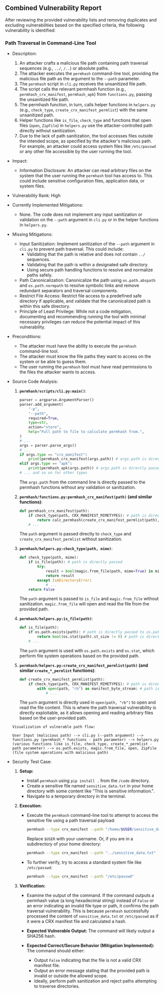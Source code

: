 ## Combined Vulnerability Report

After reviewing the provided vulnerability lists and removing duplicates and excluding vulnerabilities based on the specified criteria, the following vulnerability is identified:

### Path Traversal in Command-Line Tool

- Description:
    1. An attacker crafts a malicious file path containing path traversal sequences (e.g., `../`, `/..`) or absolute paths.
    2. The attacker executes the `permhash` command-line tool, providing the malicious file path as the argument to the `--path` parameter.
    3. The `permhash` script in `cli.py` receives the unsanitized file path.
    4. The script calls the relevant permhash function (e.g., `permhash_crx_manifest`, `permhash_apk`) from `functions.py`, passing the unsanitized file path.
    5. The permhash function, in turn, calls helper functions in `helpers.py` (e.g., `check_type`, `create_crx_manifest_permlist`) with the same unsanitized path.
    6. Helper functions like `is_file`, `check_type` and functions that open files (`open`, `ZipFile`) in `helpers.py` use the attacker-controlled path directly without sanitization.
    7. Due to the lack of path sanitization, the tool accesses files outside the intended scope, as specified by the attacker's malicious path. For example, an attacker could access system files like `/etc/passwd` or any other file accessible by the user running the tool.

- Impact:
    - Information Disclosure: An attacker can read arbitrary files on the system that the user running the `permhash` tool has access to. This could include sensitive configuration files, application data, or system files.

- Vulnerability Rank: High

- Currently Implemented Mitigations:
    - None. The code does not implement any input sanitization or validation on the `--path` argument in `cli.py` or in the helper functions in `helpers.py`.

- Missing Mitigations:
    - Input Sanitization: Implement sanitization of the `--path` argument in `cli.py` to prevent path traversal. This could include:
        - Validating that the path is relative and does not contain `../` sequences.
        - Validating that the path is within a designated safe directory.
        - Using secure path handling functions to resolve and normalize paths safely.
    - Path Canonicalization: Canonicalize the path using `os.path.abspath` and `os.path.normpath` to resolve symbolic links and remove redundant separators and traversal components.
    - Restrict File Access: Restrict file access to a predefined safe directory if applicable, and validate that the canonicalized path is within this safe directory.
    - Principle of Least Privilege:  While not a code mitigation, documenting and recommending running the tool with minimal necessary privileges can reduce the potential impact of this vulnerability.

- Preconditions:
    - The attacker must have the ability to execute the `permhash` command-line tool.
    - The attacker must know the file paths they want to access on the system or be able to guess them.
    - The user running the `permhash` tool must have read permissions to the files the attacker wants to access.

- Source Code Analysis:
    1. **`permhash/scripts/cli.py:main()`**:
        ```python
        parser = argparse.ArgumentParser()
        parser.add_argument(
            "-p",
            "--path",
            required=True,
            type=str,
            action="store",
            help="Full path to file to calculate permhash from.",
        )
        # ...
        args = parser.parse_args()
        # ...
        if args.type == "crx_manifest":
            print(permhash_crx_manifest(args.path)) # args.path is directly passed
        elif args.type == "apk":
            print(permhash_apk(args.path)) # args.path is directly passed
        # ... and so on for other types
        ```
        The `args.path` from the command line is directly passed to the permhash functions without any validation or sanitization.

    2. **`permhash/functions.py:permhash_crx_manifest(path)` (and similar functions)**:
        ```python
        def permhash_crx_manifest(path):
            if check_type(path, CRX_MANIFEST_MIMETYPES): # path is directly passed
                return calc_permhash(create_crx_manifest_permlist(path), path) # path is directly passed
            # ...
        ```
        The `path` argument is passed directly to `check_type` and `create_crx_manifest_permlist` without sanitization.

    3. **`permhash/helpers.py:check_type(path, mime)`**:
        ```python
        def check_type(path, mime):
            if is_file(path): # path is directly passed
                try:
                    result = bool(magic.from_file(path, mime=True) in mime) # path is directly passed to magic.from_file
                    return result
                except IsADirectoryError:
                    # ...
            return False
        ```
        The `path` argument is passed to `is_file` and `magic.from_file` without sanitization. `magic.from_file` will open and read the file from the provided path.

    4. **`permhash/helpers.py:is_file(path)`**:
        ```python
        def is_file(path):
            if os.path.exists(path): # path is directly passed to os.path.exists
                return bool(os.stat(path).st_size != 0) # path is directly passed to os.stat
            # ...
        ```
        The `path` argument is used with `os.path.exists` and `os.stat`, which perform file system operations based on the provided path.

    5. **`permhash/helpers.py:create_crx_manifest_permlist(path)` (and similar `create_*_permlist` functions)**:
        ```python
        def create_crx_manifest_permlist(path):
            if check_type(path, CRX_MANIFEST_MIMETYPES): # path is directly passed
                with open(path, "rb") as manifest_byte_stream: # path is directly passed to open
                    # ...
        ```
        The `path` argument is directly used in `open(path, "rb")` to open and read the file content. This is where the path traversal vulnerability is directly exploitable, as it allows opening and reading arbitrary files based on the user-provided path.

    ```
    Visualization of vulnerable path flow:

    User Input (malicious path) --> cli.py (--path argument) --> functions.py (permhash_* functions - path parameter) --> helpers.py (various functions like is_file, check_type, create_*_permlist - path parameter) --> os.path.exists, magic.from_file, open, ZipFile (file system operations with malicious path)
    ```

- Security Test Case:
    1. **Setup:**
        - Install `permhash` using `pip install .` from the `/code` directory.
        - Create a sensitive file named `sensitive_data.txt` in your home directory with some content like "This is sensitive information.".
        - Navigate to a temporary directory in the terminal.

    2. **Execution:**
        - Execute the `permhash` command-line tool to attempt to access the sensitive file using a path traversal payload:
          ```bash
          permhash --type crx_manifest --path "/home/$USER/sensitive_data.txt"
          ```
          Replace `$USER` with your username. Or, if you are in a subdirectory of your home directory:
          ```bash
          permhash --type crx_manifest --path "../sensitive_data.txt"
          ```
        - To further verify, try to access a standard system file like `/etc/passwd`:
          ```bash
          permhash --type crx_manifest --path "/etc/passwd"
          ```

    3. **Verification:**
        - Examine the output of the command. If the command outputs a permhash value (a long hexadecimal string) instead of `False` or an error indicating an invalid file type or path, it confirms the path traversal vulnerability. This is because `permhash` successfully processed the content of `sensitive_data.txt` or `/etc/passwd` as if it were a CRX manifest file and calculated a hash.

        - **Expected Vulnerable Output:** The command will likely output a SHA256 hash.

        - **Expected Correct/Secure Behavior (Mitigation Implemented):** The command should either:
            - Output `False` indicating that the file is not a valid CRX manifest file.
            - Output an error message stating that the provided path is invalid or outside the allowed scope.
            - Ideally, perform path sanitization and reject paths attempting to traverse directories.